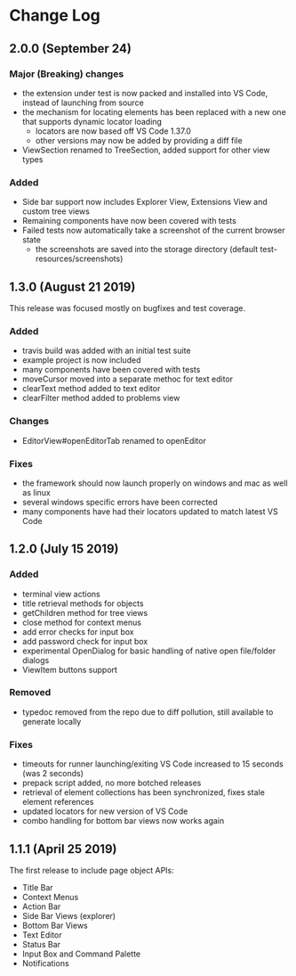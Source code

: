 # Change Log

## 2.0.0 (September 24)

### Major (Breaking) changes
 - the extension under test is now packed and installed into VS Code, instead of launching from source
 - the mechanism for locating elements has been replaced with a new one that supports dynamic locator loading
   - locators are now based off VS Code 1.37.0
   - other versions may now be added by providing a diff file
 - ViewSection renamed to TreeSection, added support for other view types

### Added
 - Side bar support now includes Explorer View, Extensions View and custom tree views
 - Remaining components have now been covered with tests
 - Failed tests now automatically take a screenshot of the current browser state
   - the screenshots are saved into the storage directory (default test-resources/screenshots)


## 1.3.0 (August 21 2019)

This release was focused mostly on bugfixes and test coverage.

### Added
 - travis build was added with an initial test suite
 - example project is now included
 - many components have been covered with tests
 - moveCursor moved into a separate methoc for text editor
 - clearText method added to text editor
 - clearFilter method added to problems view

### Changes
 - EditorView#openEditorTab renamed to openEditor

### Fixes
 - the framework should now launch properly on windows and mac as well as linux
 - several windows specific errors have been corrected
 - many components have had their locators updated to match latest VS Code

## 1.2.0 (July 15 2019)

### Added
 - terminal view actions
 - title retrieval methods for objects
 - getChildren method for tree views
 - close method for context menus
 - add error checks for input box
 - add password check for input box
 - experimental OpenDialog for basic handling of native open file/folder dialogs
 - ViewItem buttons support

### Removed
 - typedoc removed from the repo due to diff pollution, still available to generate locally
 
### Fixes
 - timeouts for runner launching/exiting VS Code increased to 15 seconds (was 2 seconds)
 - prepack script added, no more botched releases
 - retrieval of element collections has been synchronized, fixes stale element references
 - updated locators for new version of VS Code
 - combo handling for bottom bar views now works again


## 1.1.1 (April 25 2019)

The first release to include page object APIs:
 - Title Bar
 - Context Menus
 - Action Bar
 - Side Bar Views (explorer)
 - Bottom Bar Views
 - Text Editor
 - Status Bar
 - Input Box and Command Palette
 - Notifications